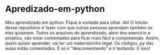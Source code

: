 # Apredizado-em-python
Meu aprendizado em python. Fique à vontade para olhar.
Ah! O Intuito desse repositório é fazer com que outras pessoas aprendam também se elas quiserem.
Todos os arquivos do aprendizado, além dos exercício e projetos, vão estar comentados para ficar mais fácil a compreensão.
Assim, quem quiser aprender, vai ter um materialzinho legal. 
Os códigos .py das aulas estão comentados. É só ir "descomentando" e ir testando.
É isso!
